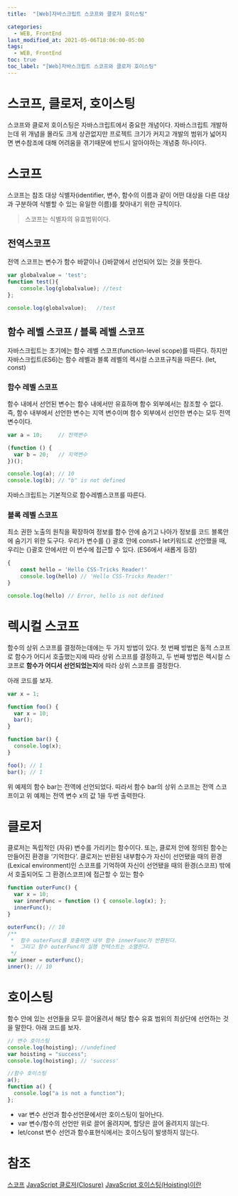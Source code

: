 ```yaml
---
title:  "[Web]자바스크립트 스코프와 클로저 호이스팅"

categories:
  - WEB, FrontEnd
last_modified_at: 2021-05-06T18:06:00-05:00
tags:
  - WEB, FrontEnd
toc: true
toc_label: "[Web]자바스크립트 스코프와 클로저 호이스팅"
---
```


# 스코프, 클로저, 호이스팅
스코프와 클로저 호이스팅은 자바스크립트에서 중요한 개념이다. 자바스크립트 개발하는데 위 개념을 몰라도 크게 상관없지만 프로젝트 크기가 커지고 개발의 범위가 넓어지면 변수참조에 대해 어려움을 겪기때문에 반드시 알아야하는 개념중 하나이다.

# 스코프
스코프는 참조 대상 식별자(identifier, 변수, 함수의 이름과 같이 어떤 대상을 다른 대상과 구분하여 식별할 수 있는 유일한 이름)를 찾아내기 위한 규칙이다.

> 스코프는 식별자의 유효범위이다.

## 전역스코프
전역 스코프는 변수가 함수 바깥이나 {}바깥에서 선언되어 있는 것을 뜻한다.

```javascript
var globalvalue = 'test';
function test(){
	console.log(globalvalue); //test
};

console.log(globalvalue); 	//test
```

## 함수 레벨 스코프 / 블록 레벨 스코프
자바스크립트는 초기에는 함수 레벨 스코프(function-level scope)를 따른다. 하지만 자바스크립트(ES6)는 함수 레벨과 블록 레벨의 렉시컬 스코프규칙을 따른다. (let, const)

### 함수 레벨 스코프
함수 내에서 선언된 변수는 함수 내에서만 유효하며 함수 외부에서는 참조할 수 없다. 즉, 함수 내부에서 선언한 변수는 지역 변수이며 함수 외부에서 선언한 변수는 모두 전역 변수이다.

```javascript
var a = 10;     // 전역변수

(function () {
  var b = 20;   // 지역변수
})();

console.log(a); // 10
console.log(b); // "b" is not defined
```

자바스크립트는 기본적으로 함수레벨스코프를 따른다.

### 블록 레벨 스코프
최소 권한 노출의 원칙을 확장하여 정보를 함수 안에 숨기고 나아가 정보를 코드 블록안에 숨기기 위한 도구다.
우리가 변수를 {} 괄호 안에 const나 let키워드로 선언했을 때, 우리는 {}괄호 안에서만 이 변수에 접근할 수 있다. (ES6에서 새롭게 등장)

```javascript
{
    const hello = 'Hello CSS-Tricks Reader!'
    console.log(hello) // 'Hello CSS-Tricks Reader!'
}

console.log(hello) // Error, hello is not defined

```

# 렉시컬 스코프
함수의 상위 스코프를 결정하는데에는 두 가지 방법이 있다. 첫 번째 방법은 동적 스코프로 함수가 어디서 호출했는지에 따라 상위 스코프를 결정하고, 두 번째 방법은 렉시컬 스코프로 **함수가 어디서 선언되었는지**에 따라 상위 스코프를 결정한다.

아래 코드를 보자.

```javascript
var x = 1;

function foo() {
  var x = 10;
  bar();
}

function bar() {
  console.log(x);
}

foo(); // 1
bar(); // 1
```

위 예제의 함수 bar는 전역에 선언되었다. 따라서 함수 bar의 상위 스코프는 전역 스코프이고 위 예제는 전역 변수 x의 값 1을 두번 출력한다.

# 클로저
클로저는 독립적인 (자유) 변수를 가리키는 함수이다. 또는, 클로저 안에 정의된 함수는 만들어진 환경을 ‘기억한다’.
클로저는 반환된 내부함수가 자신이 선언됐을 때의 환경(Lexical environment)인 스코프를 기억하여 자신이 선언됐을 때의 환경(스코프) 밖에서 호출되어도 그 환경(스코프)에 접근할 수 있는 함수

```javascript
function outerFunc() {
  var x = 10;
  var innerFunc = function () { console.log(x); };
  innerFunc();
}

outerFunc(); // 10
/**
 *  함수 outerFunc를 호출하면 내부 함수 innerFunc가 반환된다.
 *  그리고 함수 outerFunc의 실행 컨텍스트는 소멸한다.
 */
var inner = outerFunc();
inner(); // 10
```

# 호이스팅
함수 안에 있는 선언들을 모두 끌어올려서 해당 함수 유효 범위의 최상단에 선언하는 것을 말한다.
아래 코드를 보자.

```javascript
// 변수 호이스팅
console.log(hoisting); //undefined
var hoisting = "success";
console.log(hoisting); // 'success'
```
```javascript
//함수 호이스팅
a();
function a() {
  console.log("a is not a function");
};
```
- var 변수 선언과 함수선언문에서만 호이스팅이 일어난다.
- var 변수/함수의 선언만 위로 끌어 올려지며, 할당은 끌어 올려지지 않는다.
- let/const 변수 선언과 함수표현식에서는 호이스팅이 발생하지 않는다.

# 참조
[스코프](https://poiemaweb.com/js-scope)
[JavaScript 클로저(Closure)](https://hyunseob.github.io/2016/08/30/javascript-closure/)
[JavaScript 호이스팅(Hoisting)이란](https://gmlwjd9405.github.io/2019/04/22/javascript-hoisting.html)



